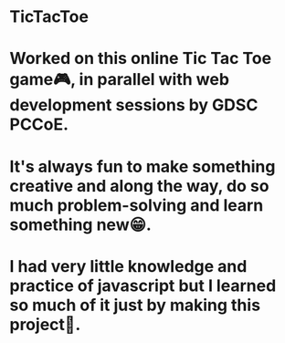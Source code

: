 # TicTacToe
# Worked on this online Tic Tac Toe game🎮, in parallel with web development sessions by GDSC PCCoE.
# It's always fun to make something creative and along the way, do so much problem-solving and learn something new😁.
# I had very little knowledge and practice of javascript but I learned so much of it just by making this project🙌.
